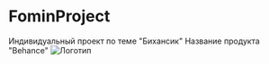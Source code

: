 # FominProject
 Индивидуальный проект по теме "Бихансик"
Название продукта "Behance"
![Логотип](https://octodex.github.com/images/orderedlistocat.png "Логотип GitHub")
